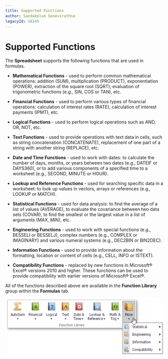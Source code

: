 ```yaml
---
title: Supported Functions
author: Sandakelum Senevirathna
legacyId: 18245
---
```

# Supported Functions
The **Spreadsheet** supports the following functions that are used in formulas.

* **Mathematical Functions** - used to perform common mathematical operations: addition (SUM), multiplication (PRODUCT), exponentiation (POWER), extraction of the square root (SQRT), evaluation of trigonometric functions (e.g., SIN, COS or TAN), etc.

* **Financial Functions** - used to perform various types of financial operations: calculation of interest rates (RATE), calculation of interest payments (IPMT), etc.

* **Logical Functions** - used to perform logical operations such as AND, OR, NOT, etc.

* **Text Functions** - used to provide operations with text data in cells, such as string concatenation (CONCATENATE), replacement of one part of a string with another string (REPLACE), etc.

* **Date and Time Functions** - used to work with dates: to calculate the number of days, months, or years between two dates (e.g., DATEIF or DAYS360), or to add various components of a specified time to a worksheet (e.g., SECOND, MINUTE or HOUR).

* **Lookup and Reference Functions** - used for searching specific data in a worksheet: to look up values in vectors, arrays or references (e.g., LOOKUP or MATCH).

* **Statistical Functions** - used for data analysis: to find the average of a list of values (AVERAGE), to evaluate the covariance between two data sets (COVAR), to find the smallest or the largest value in a list of arguments (MAX, MIN), etc.

* **Engineering Functions** - used to work with special functions (e.g., BESSELI or BESSELJ), complex numbers (e.g., COMPLEX or IMAGINARY) and various numeral systems (e.g., DEC2BIN or BIN2DEC).

* **Information Functions** - used to provide information about the formatting, location or content of cells (e.g., CELL, INFO or ISTEXT).

* **Compatibility Functions** - replaced by new functions in Microsoft&#174; Excel&#174; versions 2010 and higher. These functions can be used to provide compatibility with earlier versions of Microsoft&#174; Excel&#174;.

All of the functions described above are available in the **Function Library** group within the **Formulas** tab.

![EUD_ASPxSpreadsheet_Formulas_Functions](../../../images/img26286.png)